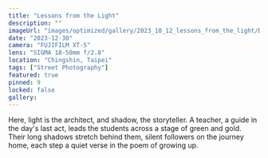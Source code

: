 ```yaml
---
title: "Lessons from the Light"
description: ""
imageUrl: "images/optimized/gallery/2023_10_12_lessons_from_the_light/DSCF0004.webp" 
date: "2023-12-30"
camera: "FUJIFILM XT-5"
lens: "SIGMA 18-50mm f/2.8"
location: "Chingshin, Taipei"
tags: ["Street Photography"]
featured: true
pinned: 9
locked: false
gallery:
---
```

Here, light is the architect, and shadow, the storyteller. A teacher, a guide in the day's last act, leads the students across a stage of green and gold. Their long shadows stretch behind them, silent followers on the journey home, each step a quiet verse in the poem of growing up.